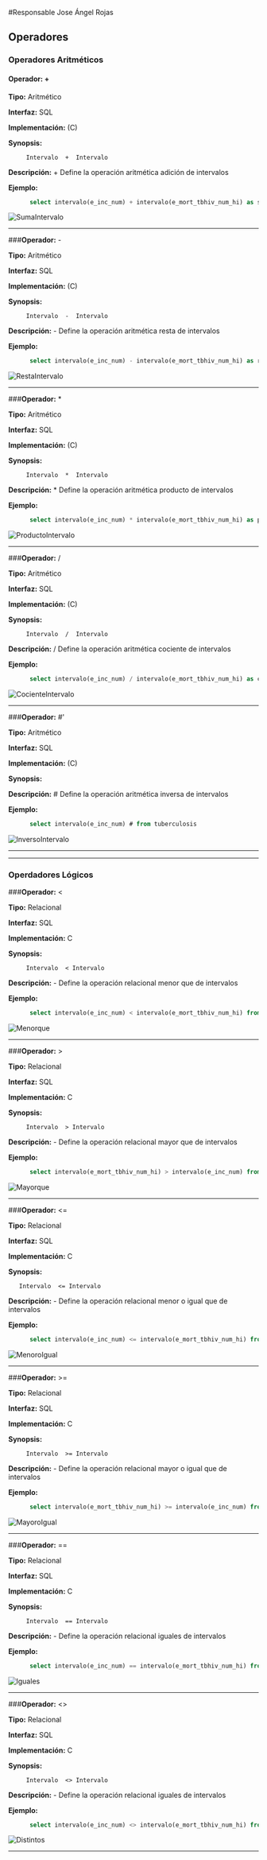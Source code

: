 #Responsable Jose Ángel Rojas
## Operadores
### Operadores Aritméticos
#### **Operador:** +

**Tipo:** Aritmético	

**Interfaz:** SQL 

**Implementación:** (C)

**Synopsis:**	
```
     Intervalo  +  Intervalo
```

**Descripción:** + Define la operación aritmética adición de intervalos

**Ejemplo:** 
```sql
      select intervalo(e_inc_num) + intervalo(e_mort_tbhiv_num_hi) as sumaIntervalo from tuberculosis
```
![SumaIntervalo](imagenes/sumaIntervalo.png)

***

###**Operador:** -

**Tipo:** Aritmético	

**Interfaz:** SQL 

**Implementación:** (C)


**Synopsis:** 
```
     Intervalo  -  Intervalo
```
**Descripción:** - Define la operación aritmética resta de intervalos

**Ejemplo:** 
```sql
      select intervalo(e_inc_num) - intervalo(e_mort_tbhiv_num_hi) as restaIntervalo from tuberculosis
```
![RestaIntervalo](imagenes/restaIntervalo.png)	 

- - -

###**Operador:** *

**Tipo:** Aritmético	

**Interfaz:** SQL 

**Implementación:**  (C)


**Synopsis:** 
```
     Intervalo  *  Intervalo
```
**Descripción:** * Define la operación aritmética producto de intervalos

**Ejemplo:** 
```sql
      select intervalo(e_inc_num) * intervalo(e_mort_tbhiv_num_hi) as productoIntervalo from tuberculosis
```
![ProductoIntervalo](imagenes/productoIntervalo.png)

- - -

###**Operador:** /

**Tipo:** Aritmético	

**Interfaz:** SQL 

**Implementación:** (C)


**Synopsis:** 
```
     Intervalo  /  Intervalo
```
**Descripción:** / Define la operación aritmética cociente de intervalos

**Ejemplo:** 

```sql
      select intervalo(e_inc_num) / intervalo(e_mort_tbhiv_num_hi) as cocienteIntervalo from tuberculosis
```
![CocienteIntervalo](imagenes/cocienteIntervalo.png)

---

###**Operador:**  #'

**Tipo:** Aritmético	

**Interfaz:** SQL 

**Implementación:** (C)


**Synopsis:** 

**Descripción:** # Define la operación aritmética inversa de intervalos

**Ejemplo:** 
```sql
      select intervalo(e_inc_num) # from tuberculosis
```
![InversoIntervalo](imagenes/inversoIntervalo.png)


* * * 
* * * 

###   Operdadores Lógicos

###**Operador:**  <

**Tipo:** Relacional	

**Interfaz:** SQL 

**Implementación:** C


**Synopsis:** 
```
     Intervalo  < Intervalo
```
**Descripción:** - Define la operación relacional menor que de intervalos

**Ejemplo:** 
```sql
      select intervalo(e_inc_num) < intervalo(e_mort_tbhiv_num_hi) from tuberculosis
```
![Menorque](imagenes/menorque.png)

* * *

###**Operador:**  >

**Tipo:** Relacional	

**Interfaz:** SQL 

**Implementación:** C


**Synopsis:** 
```
     Intervalo  > Intervalo
```
**Descripción:** - Define la operación relacional mayor que de intervalos

**Ejemplo:** 
```sql
      select intervalo(e_mort_tbhiv_num_hi) > intervalo(e_inc_num) from tuberculosis
```
![Mayorque](imagenes/mayorque.png)

* * *

###**Operador:**  <=

**Tipo:** Relacional	

**Interfaz:** SQL 

**Implementación:** C


**Synopsis:** 
```
   Intervalo  <= Intervalo
```
**Descripción:** - Define la operación relacional menor o igual que de intervalos

**Ejemplo:** 
```sql
      select intervalo(e_inc_num) <= intervalo(e_mort_tbhiv_num_hi) from tuberculosis
```
![MenoroIgual](imagenes/menoroigual.png)

* * *

###**Operador:**  >=

**Tipo:** Relacional	

**Interfaz:** SQL 

**Implementación:** C


**Synopsis:** 
```
     Intervalo  >= Intervalo
```
**Descripción:** - Define la operación relacional mayor o igual que de intervalos

**Ejemplo:** 
```sql
      select intervalo(e_mort_tbhiv_num_hi) >= intervalo(e_inc_num) from tuberculosis
```
![MayoroIgual](imagenes/mayoroigual.png)

* * *

###**Operador:**  ==

**Tipo:** Relacional	

**Interfaz:** SQL 

**Implementación:** C


**Synopsis:** 
```
     Intervalo  == Intervalo
```
**Descripción:** - Define la operación relacional iguales de intervalos

**Ejemplo:** 
```sql
      select intervalo(e_inc_num) == intervalo(e_mort_tbhiv_num_hi) from tuberculosis
```
![Iguales](imagenes/iguales.png)

* * *

###**Operador:**  <>

**Tipo:** Relacional	

**Interfaz:** SQL 

**Implementación:** C


**Synopsis:** 
```
     Intervalo  <> Intervalo
```
**Descripción:** - Define la operación relacional iguales de intervalos

**Ejemplo:** 
```sql
      select intervalo(e_inc_num) <> intervalo(e_mort_tbhiv_num_hi) from tuberculosis
```
![Distintos](imagenes/distintos.png)

* * *




